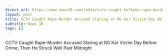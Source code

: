 ```yaml
---
direct_url: https://www.news18.com/india/cctv-caught-kolkata-rape-murder-accused-staring-at-rg-kar-victim-a-day-before-crime-then-he-struck-well-past-midnight-9023707.html
layout: post
title: CCTV Caught Rape-Murder Accused Staring at RG Kar Victim Day Before Crime, Then He Struck Well Past Midnight
subtitle: News 18
tags: []
---
```


CCTV Caught Rape-Murder Accused Staring at RG Kar Victim Day Before Crime, Then He Struck Well Past Midnight
